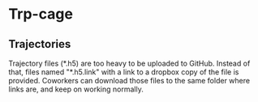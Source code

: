 # Trp-cage

## Trajectories

Trajectory files (\*.h5) are too heavy to be uploaded to GitHub. Instead of that, files named "\*.h5.link" with a link to a dropbox copy of the file is provided.
Coworkers can download those files to the same folder where links are, and keep on working normally.
